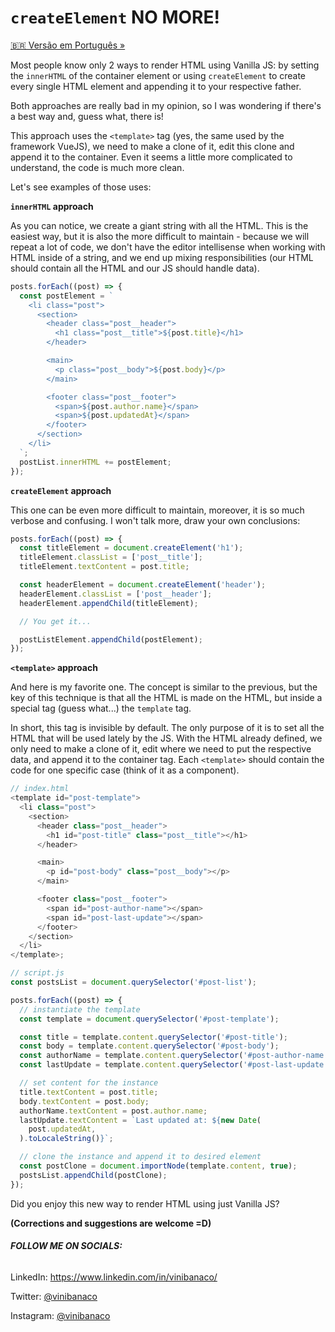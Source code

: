 # `createElement` NO MORE!

[🇧🇷 Versão em Português »](./README.ptBR.md)

Most people know only 2 ways to render HTML using Vanilla JS: by setting the `innerHTML` of the
container element or using `createElement` to create every single HTML element and appending it to
your respective father.

Both approaches are really bad in my opinion, so I was wondering if there's a best way and, guess
what, there is!

This approach uses the `<template>` tag (yes, the same used by the framework VueJS), we need to
make a clone of it, edit this clone and append it to the container. Even it seems a little more
complicated to understand, the code is much more clean.

Let's see examples of those uses:

**`innerHTML` approach**

As you can notice, we create a giant string with all the HTML. This is the easiest way, but it is
also the more difficult to maintain - because we will repeat a lot of code, we don't have the editor
intellisense when working with HTML inside of a string, and we end up mixing responsibilities (our
HTML should contain all the HTML and our JS should handle data).

```js
posts.forEach((post) => {
  const postElement = `
    <li class="post">
      <section>
        <header class="post__header">
          <h1 class="post__title">${post.title}</h1>
        </header>

        <main>
          <p class="post__body">${post.body}</p>
        </main>

        <footer class="post__footer">
          <span>${post.author.name}</span>
          <span>${post.updatedAt}</span>
        </footer>
      </section>
    </li>
  `;
  postList.innerHTML += postElement;
});
```

**`createElement` approach**

This one can be even more difficult to maintain, moreover, it is so much verbose and confusing. I
won't talk more, draw your own conclusions:

```js
posts.forEach((post) => {
  const titleElement = document.createElement('h1');
  titleElement.classList = ['post__title'];
  titleElement.textContent = post.title;

  const headerElement = document.createElement('header');
  headerElement.classList = ['post__header'];
  headerElement.appendChild(titleElement);

  // You get it...

  postListElement.appendChild(postElement);
});
```

**`<template>` approach**

And here is my favorite one. The concept is similar to the previous, but the key of this technique
is that all the HTML is made on the HTML, but inside a special tag (guess what...) the `template`
tag.

In short, this tag is invisible by default. The only purpose of it is to set all the HTML that will
be used lately by the JS. With the HTML already defined, we only need to make a clone of it, edit
where we need to put the respective data, and append it to the container tag. Each `<template>`
should contain the code for one specific case (think of it as a component).

```js
// index.html
<template id="post-template">
  <li class="post">
    <section>
      <header class="post__header">
        <h1 id="post-title" class="post__title"></h1>
      </header>

      <main>
        <p id="post-body" class="post__body"></p>
      </main>

      <footer class="post__footer">
        <span id="post-author-name"></span>
        <span id="post-last-update"></span>
      </footer>
    </section>
  </li>
</template>;

// script.js
const postsList = document.querySelector('#post-list');

posts.forEach((post) => {
  // instantiate the template
  const template = document.querySelector('#post-template');

  const title = template.content.querySelector('#post-title');
  const body = template.content.querySelector('#post-body');
  const authorName = template.content.querySelector('#post-author-name');
  const lastUpdate = template.content.querySelector('#post-last-update');

  // set content for the instance
  title.textContent = post.title;
  body.textContent = post.body;
  authorName.textContent = post.author.name;
  lastUpdate.textContent = `Last updated at: ${new Date(
    post.updatedAt,
  ).toLocaleString()}`;

  // clone the instance and append it to desired element
  const postClone = document.importNode(template.content, true);
  postsList.appendChild(postClone);
});
```

Did you enjoy this new way to render HTML using just Vanilla JS?

**(Corrections and suggestions are welcome =D)**

###### **FOLLOW ME ON SOCIALS:**

LinkedIn: https://www.linkedin.com/in/vinibanaco/

Twitter: [@vinibanaco](https://twitter.com/vinibanaco)

Instagram: [@vinibanaco](https://www.instagram.com/vinibanaco)
